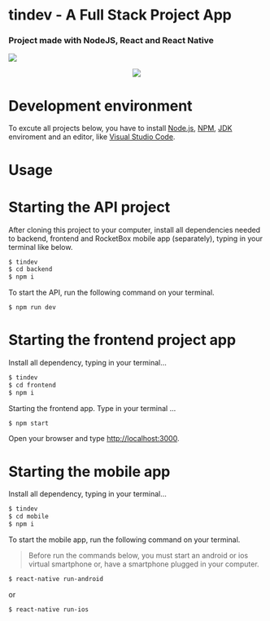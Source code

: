 # tindev - A Full Stack Project App

### Project made with NodeJS, React and React Native

<img src="https://github.com/eltonlazzarin/tindev/blob/master/frontend/lightmode.png">


<p align="center">
  <img src="https://github.com/eltonlazzarin/tindev/blob/master/frontend/darkmode.png">
</p>


# Development environment

To excute all projects below, you have to install [Node.js](https://nodejs.org), [NPM](https://www.npmjs.com/), [JDK](https://www.oracle.com/technetwork/java/javase/downloads/jdk8-downloads-2133151.html) enviroment and an editor, like [Visual Studio Code](https://code.visualstudio.com/).


# Usage

# Starting the API project

After cloning this project to your computer, install all dependencies needed to backend, frontend and RocketBox mobile app (separately), typing in your terminal like below.

```sh
$ tindev
$ cd backend
$ npm i
```

To start the API, run the following command on your terminal.

```sh
$ npm run dev
```


# Starting the frontend project app

Install all dependency, typing in your terminal...

```sh
$ tindev
$ cd frontend
$ npm i
```

Starting the frontend app. Type in your terminal ...

```sh
$ npm start
```

Open your browser and type [http://localhost:3000](http://localhost:3000).


# Starting the mobile app

Install all dependency, typing in your terminal...


```sh
$ tindev
$ cd mobile
$ npm i
```

To start the mobile app, run the following command on your terminal.

>Before run the commands below, you must start an android or ios virtual smartphone or, have a smartphone plugged in your computer.

```sh
$ react-native run-android
```

or

```sh
$ react-native run-ios
```

